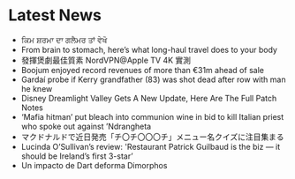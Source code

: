 # Latest News
-  ਕਿਮ ਸ਼ਰਮਾ ਦਾ ਗਲੈਮਰ ਤਾਂ ਵੇਖੋ
-  From brain to stomach, here’s what long-haul travel does to your body
-  發揮煲劇最佳質素 NordVPN@Apple TV 4K 實測
-  Boojum enjoyed record revenues of more than €31m ahead of sale
-  Gardaí probe if Kerry grandfather (83) was shot dead after row with man he knew
-  Disney Dreamlight Valley Gets A New Update, Here Are The Full Patch Notes
-  ‘Mafia hitman’ put bleach into communion wine in bid to kill Italian priest who spoke out against ’Ndrangheta
-  マクドナルドで近日発売「チ〇チ〇〇〇チ」メニュー名クイズに注目集まる
-  Lucinda O’Sullivan’s review: 'Restaurant Patrick Guilbaud is the biz — it should be Ireland’s first 3-star’
-  Un impacto de Dart deforma Dimorphos
